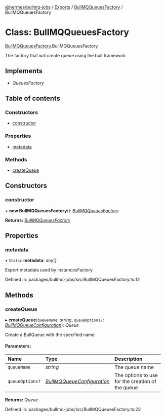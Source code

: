 [@hermes/bullmq-jobs](../README.md) / [Exports](../modules.md) / [BullMQQueuesFactory](../modules/bullmqqueuesfactory.md) / BullMQQueuesFactory

# Class: BullMQQueuesFactory

[BullMQQueuesFactory](../modules/bullmqqueuesfactory.md).BullMQQueuesFactory

The factory that will create queue using the bull framework

## Implements

* *QueuesFactory*

## Table of contents

### Constructors

- [constructor](bullmqqueuesfactory.bullmqqueuesfactory-1.md#constructor)

### Properties

- [metadata](bullmqqueuesfactory.bullmqqueuesfactory-1.md#metadata)

### Methods

- [createQueue](bullmqqueuesfactory.bullmqqueuesfactory-1.md#createqueue)

## Constructors

### constructor

\+ **new BullMQQueuesFactory**(): [*BullMQQueuesFactory*](bullmqqueuesfactory.bullmqqueuesfactory-1.md)

**Returns:** [*BullMQQueuesFactory*](bullmqqueuesfactory.bullmqqueuesfactory-1.md)

## Properties

### metadata

▪ `Static` **metadata**: *any*[]

Export metadata used by InstancesFactory

Defined in: packages/bullmq-jobs/src/BullMQQueuesFactory.ts:12

## Methods

### createQueue

▸ **createQueue**(`queueName`: *string*, `queueOptions?`: [*BullMQQueueConfiguration*](../interfaces/configuration_bullmqqueueconfiguration.bullmqqueueconfiguration.md)): *Queue*

Create a BullQueue with the specified name

#### Parameters:

Name | Type | Description |
:------ | :------ | :------ |
`queueName` | *string* | The queue name   |
`queueOptions?` | [*BullMQQueueConfiguration*](../interfaces/configuration_bullmqqueueconfiguration.bullmqqueueconfiguration.md) | The options to use for the creation of the queue    |

**Returns:** *Queue*

Defined in: packages/bullmq-jobs/src/BullMQQueuesFactory.ts:23
